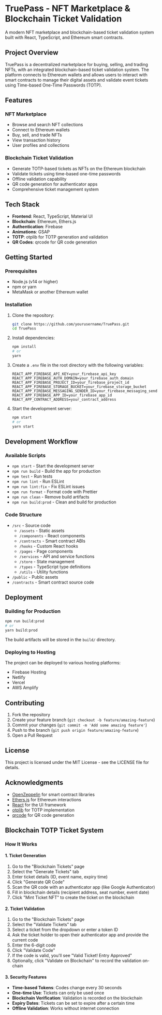 # TruePass - NFT Marketplace & Blockchain Ticket Validation

A modern NFT marketplace and blockchain-based ticket validation system built with React, TypeScript, and Ethereum smart contracts.

## Project Overview

TruePass is a decentralized marketplace for buying, selling, and trading NFTs, with an integrated blockchain-based ticket validation system. The platform connects to Ethereum wallets and allows users to interact with smart contracts to manage their digital assets and validate event tickets using Time-based One-Time Passwords (TOTP).

## Features

### NFT Marketplace

- Browse and search NFT collections
- Connect to Ethereum wallets
- Buy, sell, and trade NFTs
- View transaction history
- User profiles and collections

### Blockchain Ticket Validation

- Generate TOTP-based tickets as NFTs on the Ethereum blockchain
- Validate tickets using time-based one-time passwords
- Offline validation capability
- QR code generation for authenticator apps
- Comprehensive ticket management system

## Tech Stack

- **Frontend**: React, TypeScript, Material UI
- **Blockchain**: Ethereum, Ethers.js
- **Authentication**: Firebase
- **Animations**: GSAP
- **TOTP**: otplib for TOTP generation and validation
- **QR Codes**: qrcode for QR code generation

## Getting Started

### Prerequisites

- Node.js (v14 or higher)
- npm or yarn
- MetaMask or another Ethereum wallet

### Installation

1. Clone the repository:

   ```bash
   git clone https://github.com/yourusername/TruePass.git
   cd TruePass
   ```

2. Install dependencies:

   ```bash
   npm install
   # or
   yarn
   ```

3. Create a `.env` file in the root directory with the following variables:

   ```env
   REACT_APP_FIREBASE_API_KEY=your_firebase_api_key
   REACT_APP_FIREBASE_AUTH_DOMAIN=your_firebase_auth_domain
   REACT_APP_FIREBASE_PROJECT_ID=your_firebase_project_id
   REACT_APP_FIREBASE_STORAGE_BUCKET=your_firebase_storage_bucket
   REACT_APP_FIREBASE_MESSAGING_SENDER_ID=your_firebase_messaging_sender_id
   REACT_APP_FIREBASE_APP_ID=your_firebase_app_id
   REACT_APP_CONTRACT_ADDRESS=your_contract_address
   ```

4. Start the development server:

   ```bash
   npm start
   # or
   yarn start
   ```

## Development Workflow

### Available Scripts

- `npm start` - Start the development server
- `npm run build` - Build the app for production
- `npm test` - Run tests
- `npm run lint` - Run ESLint
- `npm run lint:fix` - Fix ESLint issues
- `npm run format` - Format code with Prettier
- `npm run clean` - Remove build artifacts
- `npm run build:prod` - Clean and build for production

### Code Structure

- `/src` - Source code
  - `/assets` - Static assets
  - `/components` - React components
  - `/contracts` - Smart contract ABIs
  - `/hooks` - Custom React hooks
  - `/pages` - Page components
  - `/services` - API and service functions
  - `/store` - State management
  - `/types` - TypeScript type definitions
  - `/utils` - Utility functions
- `/public` - Public assets
- `/contracts` - Smart contract source code

## Deployment

### Building for Production

```bash
npm run build:prod
# or
yarn build:prod
```

The build artifacts will be stored in the `build/` directory.

### Deploying to Hosting

The project can be deployed to various hosting platforms:

- Firebase Hosting
- Netlify
- Vercel
- AWS Amplify

## Contributing

1. Fork the repository
2. Create your feature branch (`git checkout -b feature/amazing-feature`)
3. Commit your changes (`git commit -m 'Add some amazing feature'`)
4. Push to the branch (`git push origin feature/amazing-feature`)
5. Open a Pull Request

## License

This project is licensed under the MIT License - see the LICENSE file for details.

## Acknowledgments

- [OpenZeppelin](https://openzeppelin.com/) for smart contract libraries
- [Ethers.js](https://docs.ethers.io/) for Ethereum interactions
- [React](https://reactjs.org/) for the UI framework
- [otplib](https://github.com/yeojz/otplib) for TOTP implementation
- [qrcode](https://github.com/soldair/node-qrcode) for QR code generation

## Blockchain TOTP Ticket System

### How It Works

#### 1. Ticket Generation

1. Go to the "Blockchain Tickets" page
2. Select the "Generate Tickets" tab
3. Enter ticket details (ID, event name, expiry time)
4. Click "Generate QR Code"
5. Scan the QR code with an authenticator app (like Google Authenticator)
6. Fill in blockchain details (recipient address, seat number, event date)
7. Click "Mint Ticket NFT" to create the ticket on the blockchain

#### 2. Ticket Validation

1. Go to the "Blockchain Tickets" page
2. Select the "Validate Tickets" tab
3. Select a ticket from the dropdown or enter a token ID
4. Ask the ticket holder to open their authenticator app and provide the current code
5. Enter the 6-digit code
6. Click "Validate Code"
7. If the code is valid, you'll see "Valid Ticket! Entry Approved"
8. Optionally, click "Validate on Blockchain" to record the validation on-chain

#### 3. Security Features

- **Time-based Tokens**: Codes change every 30 seconds
- **One-time Use**: Tickets can only be used once
- **Blockchain Verification**: Validation is recorded on the blockchain
- **Expiry Dates**: Tickets can be set to expire after a certain time
- **Offline Validation**: Works without internet connection
